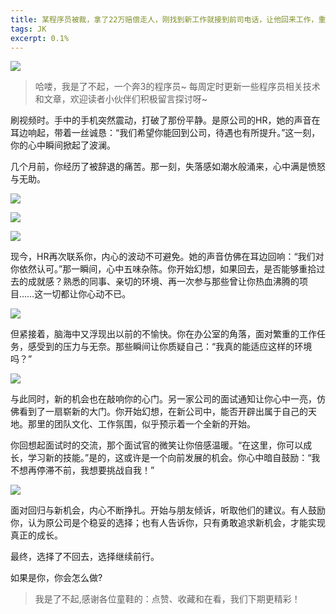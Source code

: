 ```yaml
---
title: 某程序员被裁，拿了22万赔偿走人，刚找到新工作就接到前司电话，让他回来工作，重新签合同，涨薪7千，但是...
tags: JK
excerpt: 0.1%
---
```


![](https://files.mdnice.com/user/27386/5ea1aa1b-b05a-4d42-8843-c9dd61241ac4.png)

> 哈喽，我是了不起，一个奔3的程序员~
> 每周定时更新一些程序员相关技术和文章，欢迎读者小伙伴们积极留言探讨呀~

刷视频时。手中的手机突然震动，打破了那份平静。是原公司的HR，她的声音在耳边响起，带着一丝诚恳：“我们希望你能回到公司，待遇也有所提升。”这一刻，你的心中瞬间掀起了波澜。

几个月前，你经历了被辞退的痛苦。那一刻，失落感如潮水般涌来，心中满是愤怒与无助。

![](https://files.mdnice.com/user/27386/1c6b5748-f0d5-4c7a-95e1-ba68cc43e4e6.png)

![](https://files.mdnice.com/user/27386/5522f37b-d4e7-42df-9f7e-78be1b2a508b.png)

![](https://files.mdnice.com/user/27386/d18fc7ad-ae70-4a49-8112-44f513994a0d.png)

现今，HR再次联系你，内心的波动不可避免。她的声音仿佛在耳边回响：“我们对你依然认可。”那一瞬间，心中五味杂陈。你开始幻想，如果回去，是否能够重拾过去的成就感？熟悉的同事、亲切的环境、再一次参与那些曾让你热血沸腾的项目……这一切都让你心动不已。

![](https://files.mdnice.com/user/27386/3f4d1d0b-bcb5-426e-8027-16fc9a2198ba.png)

但紧接着，脑海中又浮现出以前的不愉快。你在办公室的角落，面对繁重的工作任务，感受到的压力与无奈。那些瞬间让你质疑自己：“我真的能适应这样的环境吗？”

![](https://files.mdnice.com/user/27386/28b5066e-d6fb-473a-badc-35c985d1572d.png)

与此同时，新的机会也在敲响你的心门。另一家公司的面试通知让你心中一亮，仿佛看到了一扇崭新的大门。你开始幻想，在新公司中，能否开辟出属于自己的天地。那里的团队文化、工作氛围，似乎预示着一个全新的开始。

你回想起面试时的交流，那个面试官的微笑让你倍感温暖。“在这里，你可以成长，学习新的技能。”是的，这或许是一个向前发展的机会。你心中暗自鼓励：“我不想再停滞不前，我想要挑战自我！”

![](https://files.mdnice.com/user/27386/f2e8fb09-505e-4c46-9785-307056916c9c.png)

面对回归与新机会，内心不断挣扎。开始与朋友倾诉，听取他们的建议。有人鼓励你，认为原公司是个稳妥的选择；也有人告诉你，只有勇敢追求新机会，才能实现真正的成长。

最终，选择了不回去，选择继续前行。

如果是你，你会怎么做?

> 我是了不起,感谢各位童鞋的：点赞、收藏和在看，我们下期更精彩！
